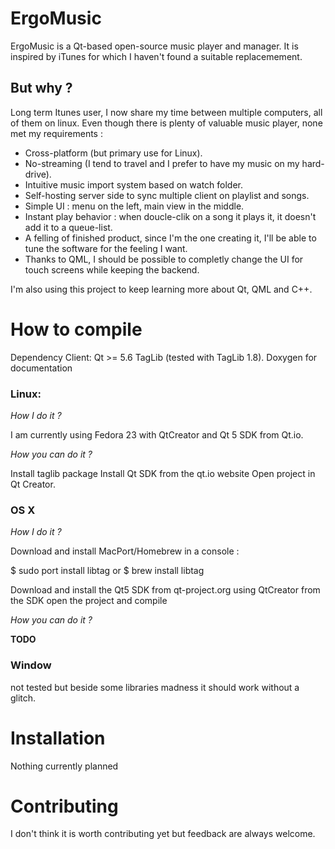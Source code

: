 ErgoMusic
=========

ErgoMusic is a Qt-based open-source music player and manager.
It is inspired by iTunes for which I haven't found a suitable replacemement.

But why ?
---------

Long term Itunes user, I now share my time between multiple computers, all of them on linux.
Even though there is plenty of valuable music player, none met my requirements :
- Cross-platform (but primary use for Linux).
- No-streaming (I tend to travel and I prefer to have my music on my hard-drive).
- Intuitive music import system based on watch folder.
- Self-hosting server side to sync multiple client on playlist and songs.
- Simple UI : menu on the left, main view in the middle.
- Instant play behavior : when doucle-clik on a song it plays it, it doesn't add it to a queue-list.
- A felling of finished product, since I'm the one creating it, I'll be able to tune the software for the feeling I want.
- Thanks to QML, I should be possible to completly change the UI for touch screens while keeping the backend.

I'm also using this project to keep learning more about Qt, QML and C++.

How to compile
==============

Dependency Client:
Qt >= 5.6
TagLib (tested with TagLib 1.8).
Doxygen for documentation

### Linux:

*How I do it ?*

I am currently using Fedora 23 with QtCreator and Qt 5 SDK from Qt.io.

*How you can do it ?*

Install taglib package
Install Qt SDK from the qt.io website
Open project in Qt Creator.

### OS X

*How I do it ?*

Download and install MacPort/Homebrew
in a console :

   $ sudo port install libtag
   or
   $ brew install libtag

Download and install the Qt5 SDK from qt-project.org
using QtCreator from the SDK open the project and compile

*How you can do it ?*

**TODO**

### Window

not tested but beside some libraries madness it should work without a glitch.

Installation
============

Nothing currently planned

Contributing
============

I don't think it is worth contributing yet but feedback are always welcome.
